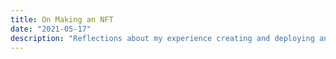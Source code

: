 ```yaml
---
title: On Making an NFT 
date: "2021-05-17"
description: "Reflections about my experience creating and deploying an NFT"
---
```

